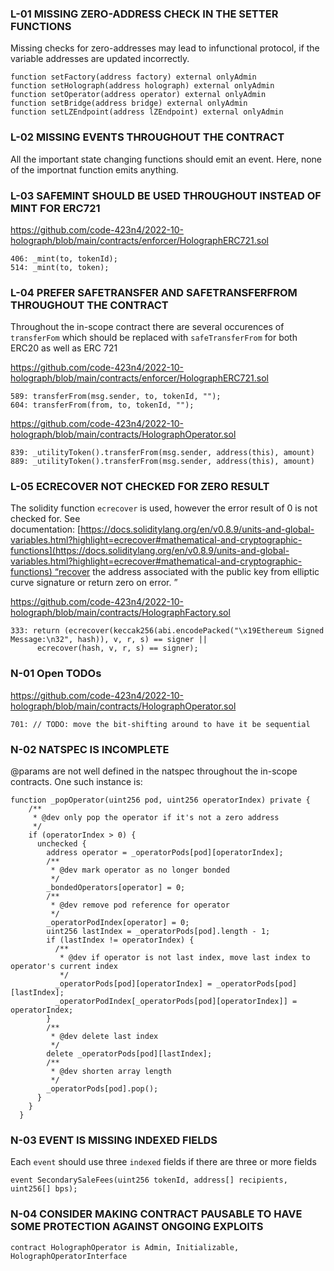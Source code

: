### L-01 MISSING ZERO-ADDRESS CHECK IN THE SETTER FUNCTIONS

Missing checks for zero-addresses may lead to infunctional protocol, if the variable addresses are updated incorrectly.

```
function setFactory(address factory) external onlyAdmin
function setHolograph(address holograph) external onlyAdmin 
function setOperator(address operator) external onlyAdmin
function setBridge(address bridge) external onlyAdmin
function setLZEndpoint(address lZEndpoint) external onlyAdmin
```

### L-02 MISSING EVENTS THROUGHOUT THE CONTRACT

All the important state changing functions should emit an event. Here, none of the importnat function emits anything.

### L-03 SAFEMINT SHOULD BE USED THROUGHOUT INSTEAD OF MINT FOR ERC721

https://github.com/code-423n4/2022-10-holograph/blob/main/contracts/enforcer/HolographERC721.sol

```
406: _mint(to, tokenId);
514: _mint(to, token);
```

### L-04 PREFER SAFETRANSFER AND SAFETRANSFERFROM THROUGHOUT THE CONTRACT

Throughout the in-scope contract there are several occurences of `transferFom` which should be replaced with `safeTransferFrom` for both ERC20 as well as ERC 721

https://github.com/code-423n4/2022-10-holograph/blob/main/contracts/enforcer/HolographERC721.sol

```
589: transferFrom(msg.sender, to, tokenId, "");
604: transferFrom(from, to, tokenId, "");
```

https://github.com/code-423n4/2022-10-holograph/blob/main/contracts/HolographOperator.sol

```
839: _utilityToken().transferFrom(msg.sender, address(this), amount)
889: _utilityToken().transferFrom(msg.sender, address(this), amount)
```


### L-05 ECRECOVER NOT CHECKED FOR ZERO RESULT

The solidity function `ecrecover` is used, however the error result of 0 is not checked for. See documentation: [https://docs.soliditylang.org/en/v0.8.9/units-and-global-variables.html?highlight=ecrecover#mathematical-and-cryptographic-functions](https://docs.soliditylang.org/en/v0.8.9/units-and-global-variables.html?highlight=ecrecover#mathematical-and-cryptographic-functions) “recover the address associated with the public key from elliptic curve signature or return zero on error. ”

https://github.com/code-423n4/2022-10-holograph/blob/main/contracts/HolographFactory.sol

```
333: return (ecrecover(keccak256(abi.encodePacked("\x19Ethereum Signed Message:\n32", hash)), v, r, s) == signer ||
      ecrecover(hash, v, r, s) == signer);
```


### N-01 Open TODOs

https://github.com/code-423n4/2022-10-holograph/blob/main/contracts/HolographOperator.sol

```
701: // TODO: move the bit-shifting around to have it be sequential
```

### N-02 NATSPEC IS INCOMPLETE

@params are not well defined in the natspec throughout the in-scope contracts.
One such instance is:

```
function _popOperator(uint256 pod, uint256 operatorIndex) private { 
    /**
     * @dev only pop the operator if it's not a zero address
     */
    if (operatorIndex > 0) {
      unchecked {
        address operator = _operatorPods[pod][operatorIndex];
        /**
         * @dev mark operator as no longer bonded
         */
        _bondedOperators[operator] = 0;
        /**
         * @dev remove pod reference for operator
         */
        _operatorPodIndex[operator] = 0;
        uint256 lastIndex = _operatorPods[pod].length - 1;
        if (lastIndex != operatorIndex) {
          /**
           * @dev if operator is not last index, move last index to operator's current index
           */
          _operatorPods[pod][operatorIndex] = _operatorPods[pod][lastIndex];
          _operatorPodIndex[_operatorPods[pod][operatorIndex]] = operatorIndex;
        }
        /**
         * @dev delete last index
         */
        delete _operatorPods[pod][lastIndex];
        /**
         * @dev shorten array length
         */
        _operatorPods[pod].pop();
      }
    }
  }

```


### N-03 EVENT IS MISSING INDEXED FIELDS

Each `event` should use three `indexed` fields if there are three or more fields

```
event SecondarySaleFees(uint256 tokenId, address[] recipients, uint256[] bps);
```

### N-04 CONSIDER MAKING CONTRACT PAUSABLE TO HAVE SOME PROTECTION AGAINST ONGOING EXPLOITS

```
contract HolographOperator is Admin, Initializable, HolographOperatorInterface
```
